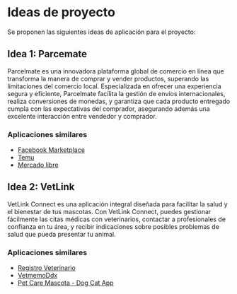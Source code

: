 # Ideas de proyecto

Se proponen las siguientes ideas de aplicación para el proyecto:

## Idea 1: Parcemate 

Parcelmate es una innovadora plataforma global de comercio en línea que transforma la manera de comprar y vender productos, superando las limitaciones del comercio local. Especializada en ofrecer una experiencia segura y eficiente, Parcelmate facilita la gestión de envíos internacionales, realiza conversiones de monedas, y garantiza que cada producto entregado cumpla con las expectativas del comprador, asegurando además una excelente interacción entre vendedor y comprador.

### Aplicaciones similares

- [Facebook Marketplace](https://web.facebook.com/marketplace/?ref=bookmark&locale=es_LA&_rdc=1&_rdr)
- [Temu](https://www.temu.com/?locale_switch_from=%2Fco%2Findex.html%3F_bg_fs%3D1%26_p_jump_id%3D10%26_x_vst_scene%3Dadg%26locale_override%3D45~es~COP%26_p_rfs%3D1%26_x_ads_channel%3Dgoogle%26_x_ads_sub_channel%3Dsearch%26_x_ads_account%3D1204871858%26_x_ads_set%3D21104778154%26_x_ads_id%3D161509618962%26_x_ads_creative_id%3D693748223408%26_x_ns_source%3Dg%26_x_ns_gclid%3DCjwKCAjw_ZC2BhAQEiwAXSgClpoPXhBKIEOkbBkKVy9wU0ma0nhIiCd-qLEflbtD5nXEhhu3ewoUpRoCKFwQAvD_BwE%26_x_ns_placement%3D%26_x_ns_match_type%3De%26_x_ns_ad_position%3D%26_x_ns_product_id%3D%26_x_ns_target%3D%26_x_ns_devicemodel%3D%26_x_ns_wbraid%3DCj4KCAjw2ou2BhBwEi4AeIpuHtCz01HTsL-pRsgOhutevnMjonC7uOuFy3rHjVU6iXm6ZvzcGUx5IaBAGgLd-w%26_x_ns_gbraid%3D0AAAAAo4mICGdGqroYftY8YA_fnZoivMRX%26_x_ns_keyword%3Dtemu%26_x_ns_targetid%3Dkwd-4583699489%26_x_ns_extensionid%3D%26gad_source%3D1%26gclid%3DCjwKCAjw_ZC2BhAQEiwAXSgClpoPXhBKIEOkbBkKVy9wU0ma0nhIiCd-qLEflbtD5nXEhhu3ewoUpRoCKFwQAvD_BwE&locale_switch_to=45~~)
- [Mercado libre](https://www.mercadolibre.com.co/)


## Idea 2: VetLink

VetLink Connect es una aplicación integral diseñada para facilitar la salud y el bienestar de tus mascotas. Con VetLink Connect, puedes gestionar fácilmente las citas médicas con veterinarios, contactar a profesionales de confianza en tu área, y recibir indicaciones sobre posibles problemas de salud que pueda presentar tu animal.

### Aplicaciones similares

- [Registro Veterinario](https://play.google.com/store/apps/details?id=com.vetclinic&hl=es_CO&pli=1)
- [VetmemoDdx](https://play.google.com/store/apps/details?id=com.thomasbarreto.vetmemoddx&hl=es_CO)
- [Pet Care Mascota - Dog Cat App](https://play.google.com/store/apps/details?id=com.thomasbarreto.vetmemoddx&hl=es_CO)

